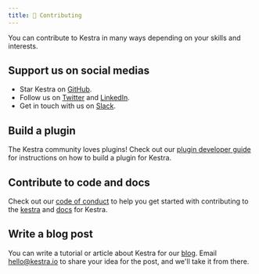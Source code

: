 ```yaml
---
title: 🤝 Contributing
---
```


You can contribute to Kestra in many ways depending on your skills and interests.


## Support us on social medias

- Star Kestra on [GitHub](https://github.com/kestra-io/kestra).
- Follow us on [Twitter](https://twitter.com/kestra_io) and [LinkedIn](https://www.linkedin.com/company/kestra).
- Get in touch with us on [Slack](https://kestra.io/slack).


## Build a plugin

The Kestra community loves plugins! Check out our [plugin developer guide](../10.plugin-developer-guide/index.md) for instructions on how to build a plugin for Kestra.


## Contribute to code and docs

Check out our [code of conduct](./01.code-of-conduct.md) to help you get started with contributing to the [kestra](./02.kestra.md) and [docs](./03.docs.md) for Kestra.


## Write a blog post

You can write a tutorial or article about Kestra for our [blog](../../blogs). Email [hello@kestra.io](mailto:hello@kestra.io) to share your idea for the post, and we'll take it from there.

